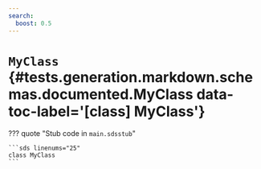 ```yaml
---
search:
  boost: 0.5
---
```


# <code class="doc-symbol doc-symbol-class"></code> `MyClass` {#tests.generation.markdown.schemas.documented.MyClass data-toc-label='[class] MyClass'}

??? quote "Stub code in `main.sdsstub`"

    ```sds linenums="25"
    class MyClass
    ```
